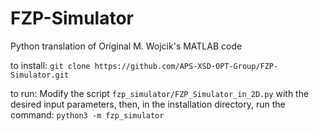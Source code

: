 # FZP-Simulator
Python translation of Original M. Wojcik's MATLAB code 


to install: `git clone https://github.com/APS-XSD-OPT-Group/FZP-Simulator.git`

to run: 
  Modify the script `fzp_simulator/FZP_Simulator_in_2D.py` with the desired input parameters, then, in the installation directory, run the command: `python3 -m fzp_simulator`
